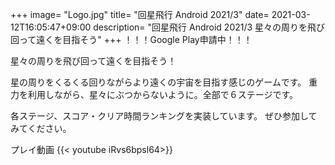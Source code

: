 +++
image= "Logo.jpg"
title= "回星飛行 Android 2021/3"
date= 2021-03-12T16:05:47+09:00
description= "回星飛行 Android 2021/3 星々の周りを飛び回って遠くを目指そう"
+++
！！！Google Play申請中！！！

星々の周りを飛び回って遠くを目指そう！

星の周りをくるくる回りながらより遠くの宇宙を目指す感じのゲームです。
重力を利用しながら、星々にぶつからないように。全部で６ステージです。

各ステージ、スコア・クリア時間ランキングを実装しています。
ぜひ参加してみてください。

プレイ動画
{{< youtube iRvs6bpsl64>}}
